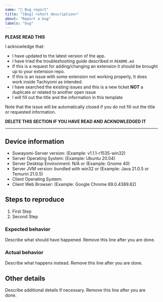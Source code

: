```yaml
---
name: "🐞 Bug report"
title: "[Bug] <short description>"
about: "Report a bug"
labels: "bug"
---
```


**PLEASE READ THIS**

I acknowledge that:

- I have updated to the latest version of the app.
- I have tried the troubleshooting guide described in `README.md`
- If this is a request for adding/changing an extension it should be brought up to your extension repo.
- If this is an issue with some extension not working properly, It does work inside Tachiyomi as intended.
- I have searched the existing issues and this is a new ticket **NOT** a duplicate or related to another open issue
- I will fill out the title and the information in this template

Note that the issue will be automatically closed if you do not fill out the title or requested information.

**DELETE THIS SECTION IF YOU HAVE READ AND ACKNOWLEDGED IT**

---

## Device information
- Suwayomi-Server version: (Example: v1.1.1-r1535-win32)
- Server Operating System: (Example: Ubuntu 20.04)
- Server Desktop Environment: N/A or (Example: Gnome 40)
- Server JVM version: bundled with win32 or (Example: Java 21.0.5 or Temurin 21.0.5)
- Client Operating System: <usually the same as above Server Operating System>
- Client Web Browser: (Example: Google Chrome 89.0.4389.82) 

## Steps to reproduce
1. First Step
2. Second Step

### Expected behavior
Describe what should have happened. Remove this line after you are done.

### Actual behavior
Describe what happens instead. Remove this line after you are done.

## Other details
Describe additional details If necessary. Remove this line after you are done.